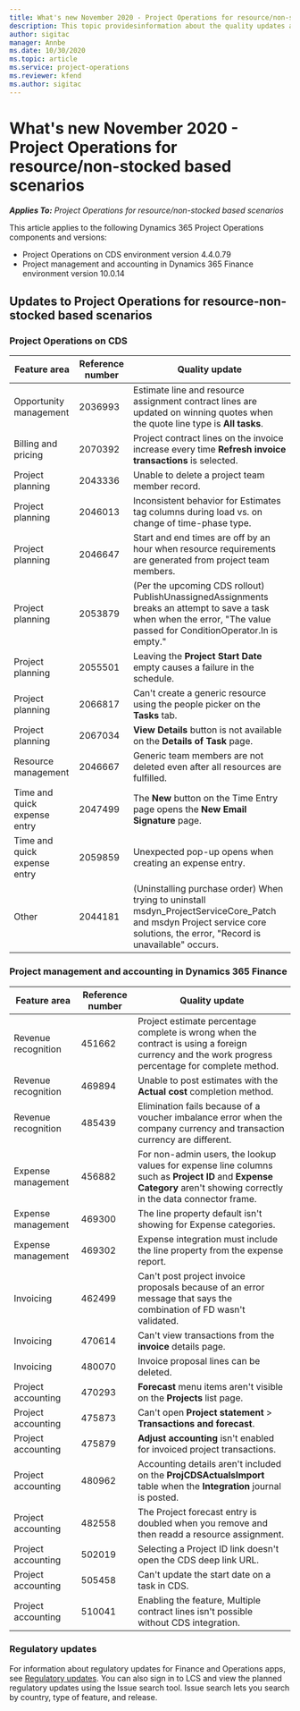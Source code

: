 ```yaml
---
title: What's new November 2020 - Project Operations for resource/non-stocked based scenarios
description: This topic providesinformation about the quality updates available in the November 2020 release of Project Operations for resource/non-stocked based scenarios.
author: sigitac
manager: Annbe
ms.date: 10/30/2020
ms.topic: article
ms.service: project-operations
ms.reviewer: kfend 
ms.author: sigitac
---
```


# What's new November 2020 - Project Operations for resource/non-stocked based scenarios

_**Applies To:** Project Operations for resource/non-stocked based scenarios_

This article applies to the following Dynamics 365 Project Operations components and versions:

- Project Operations on CDS environment version 4.4.0.79
- Project management and accounting in Dynamics 365 Finance environment version 10.0.14

## Updates to Project Operations for resource-non-stocked based scenarios

### Project Operations on CDS

| Feature area                 | Reference number | Quality update                                                                                                                                                                    |
|------------------------------|------------------|-----------------------------------------------------------------------------------------------------------------------------------------------------------------------------------|
| Opportunity management       | 2036993          | Estimate line and resource   assignment contract lines are updated on winning quotes when the quote line   type is **All tasks**.                                                 |
| Billing and pricing          | 2070392          | Project contract lines on the   invoice increase every time **Refresh invoice transactions** is selected.                                                                         |
| Project planning             | 2043336          | Unable to delete a project team   member record.                                                                                                                                  |
| Project planning             | 2046013          | Inconsistent behavior for   Estimates tag columns during load vs. on change of time-phase type.                                                                                   |
| Project planning             | 2046647          | Start and end times are off by   an hour when resource requirements are generated from project team members.                                                                      |
| Project planning             | 2053879          | (Per the upcoming CDS rollout)   PublishUnassignedAssignments breaks an attempt to save a task when when the error, "The   value passed for ConditionOperator.In is empty."                       |
| Project planning             | 2055501          | Leaving the **Project Start   Date** empty causes a failure in the schedule.                                                                                                      |
| Project planning             | 2066817          | Can't create a generic resource   using the people picker on the **Tasks** tab.                                                                                                   |
| Project planning             | 2067034          | **View Details** button is not   available on the **Details of Task** page.                                                                                                       |
| Resource management          | 2046667          | Generic team members are not   deleted even after all resources are fulfilled.                                                                                                    |
| Time and quick expense entry | 2047499          | The **New** button on the Time   Entry page opens the **New Email Signature** page.                                                                                               |
| Time and quick expense entry | 2059859          | Unexpected pop-up opens when   creating an expense entry.                                                                                                                         |
| Other                        | 2044181          | (Uninstalling purchase order)   When trying to uninstall msdyn_ProjectServiceCore_Patch and msdyn Project   service core solutions, the error, "Record is unavailable"   occurs.  |

### Project management and accounting in Dynamics 365 Finance

| Feature area        | Reference number | Quality update                                                                                                                                                            |
|---------------------|------------------|---------------------------------------------------------------------------------------------------------------------------------------------------------------------------|
| Revenue recognition | 451662           | Project estimate percentage   complete is wrong when the contract is using a foreign currency and the work   progress percentage for complete method.                     |
| Revenue recognition | 469894           | Unable to post estimates with   the **Actual cost** completion method.                                                                                                    |
| Revenue recognition | 485439           | Elimination fails because of a   voucher imbalance error when the company currency and transaction currency   are different.                                              |
| Expense management  | 456882           | For non-admin users, the lookup   values for expense line columns such as **Project ID** and **Expense   Category** aren't showing correctly in the data connector frame. |
| Expense management  | 469300           | The line property default isn't   showing for Expense categories.                                                                                                         |
| Expense management  | 469302           | Expense integration must include   the line property from the expense report.                                                                                             |
| Invoicing           | 462499           | Can't post project invoice   proposals because of an error message that says the combination of FD wasn't   validated.                                                    |
| Invoicing           | 470614           | Can't view transactions from the   **invoice** details page.                                                                                                              |
| Invoicing           | 480070           | Invoice proposal lines can be   deleted.                                                                                                                                  |
| Project accounting  | 470293           | **Forecast** menu items aren't   visible on the **Projects** list page.                                                                                                   |
| Project accounting  | 475873           | Can't open **Project statement**   > **Transactions and forecast**.                                                                                                       |
| Project accounting  | 475879           | **Adjust accounting** isn't   enabled for invoiced project transactions.                                                                                                  |
| Project accounting  | 480962           | Accounting details aren't   included on the **ProjCDSActualsImport** table when the **Integration**   journal is posted.                                                  |
| Project accounting  | 482558           | The Project forecast entry is   doubled when you remove and then readd a resource assignment.                                                                            |
| Project accounting  | 502019           | Selecting a Project ID link   doesn't open the CDS deep link URL.                                                                                                         |
| Project accounting  | 505458           | Can't update the start date on a   task in CDS.                                                                                                                           |
| Project accounting  | 510041           | Enabling the feature, Multiple contract lines isn't possible without CDS integration.                                                                                   |

### Regulatory updates
For information about regulatory updates for Finance and Operations apps, see [Regulatory updates](https://docs.microsoft.com/dynamics365/finance/localizations/regulatory-updates). You can also sign in to LCS and view the planned regulatory updates using the Issue search tool. Issue search lets you search by country, type of feature, and release.
